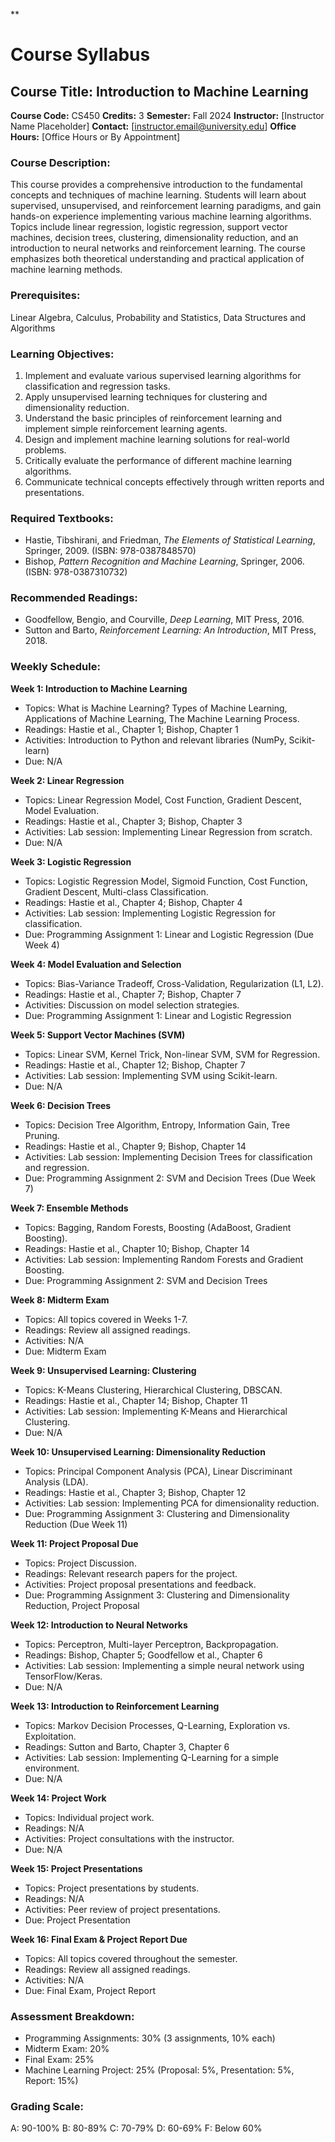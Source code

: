**
# Course Syllabus
## Course Title: Introduction to Machine Learning
**Course Code:** CS450
**Credits:** 3
**Semester:** Fall 2024
**Instructor:** [Instructor Name Placeholder]
**Contact:** [instructor.email@university.edu]
**Office Hours:** [Office Hours or By Appointment]

### Course Description:
This course provides a comprehensive introduction to the fundamental concepts and techniques of machine learning. Students will learn about supervised, unsupervised, and reinforcement learning paradigms, and gain hands-on experience implementing various machine learning algorithms. Topics include linear regression, logistic regression, support vector machines, decision trees, clustering, dimensionality reduction, and an introduction to neural networks and reinforcement learning. The course emphasizes both theoretical understanding and practical application of machine learning methods.

### Prerequisites:
Linear Algebra, Calculus, Probability and Statistics, Data Structures and Algorithms

### Learning Objectives:
1.  Implement and evaluate various supervised learning algorithms for classification and regression tasks.
2.  Apply unsupervised learning techniques for clustering and dimensionality reduction.
3.  Understand the basic principles of reinforcement learning and implement simple reinforcement learning agents.
4.  Design and implement machine learning solutions for real-world problems.
5.  Critically evaluate the performance of different machine learning algorithms.
6.  Communicate technical concepts effectively through written reports and presentations.

### Required Textbooks:
-   Hastie, Tibshirani, and Friedman, *The Elements of Statistical Learning*, Springer, 2009. (ISBN: 978-0387848570)
-   Bishop, *Pattern Recognition and Machine Learning*, Springer, 2006. (ISBN: 978-0387310732)

### Recommended Readings:
-   Goodfellow, Bengio, and Courville, *Deep Learning*, MIT Press, 2016.
-   Sutton and Barto, *Reinforcement Learning: An Introduction*, MIT Press, 2018.

### Weekly Schedule:
**Week 1: Introduction to Machine Learning**
-   Topics: What is Machine Learning? Types of Machine Learning, Applications of Machine Learning, The Machine Learning Process.
-   Readings: Hastie et al., Chapter 1; Bishop, Chapter 1
-   Activities: Introduction to Python and relevant libraries (NumPy, Scikit-learn)
-   Due: N/A

**Week 2: Linear Regression**
-   Topics: Linear Regression Model, Cost Function, Gradient Descent, Model Evaluation.
-   Readings: Hastie et al., Chapter 3; Bishop, Chapter 3
-   Activities: Lab session: Implementing Linear Regression from scratch.
-   Due: N/A

**Week 3: Logistic Regression**
-   Topics: Logistic Regression Model, Sigmoid Function, Cost Function, Gradient Descent, Multi-class Classification.
-   Readings: Hastie et al., Chapter 4; Bishop, Chapter 4
-   Activities: Lab session: Implementing Logistic Regression for classification.
-   Due: Programming Assignment 1: Linear and Logistic Regression (Due Week 4)

**Week 4: Model Evaluation and Selection**
-   Topics: Bias-Variance Tradeoff, Cross-Validation, Regularization (L1, L2).
-   Readings: Hastie et al., Chapter 7; Bishop, Chapter 7
-   Activities: Discussion on model selection strategies.
-   Due: Programming Assignment 1: Linear and Logistic Regression

**Week 5: Support Vector Machines (SVM)**
-   Topics: Linear SVM, Kernel Trick, Non-linear SVM, SVM for Regression.
-   Readings: Hastie et al., Chapter 12; Bishop, Chapter 7
-   Activities: Lab session: Implementing SVM using Scikit-learn.
-   Due: N/A

**Week 6: Decision Trees**
-   Topics: Decision Tree Algorithm, Entropy, Information Gain, Tree Pruning.
-   Readings: Hastie et al., Chapter 9; Bishop, Chapter 14
-   Activities: Lab session: Implementing Decision Trees for classification and regression.
-   Due: Programming Assignment 2: SVM and Decision Trees (Due Week 7)

**Week 7: Ensemble Methods**
-   Topics: Bagging, Random Forests, Boosting (AdaBoost, Gradient Boosting).
-   Readings: Hastie et al., Chapter 10; Bishop, Chapter 14
-   Activities: Lab session: Implementing Random Forests and Gradient Boosting.
-   Due: Programming Assignment 2: SVM and Decision Trees

**Week 8: Midterm Exam**
-   Topics: All topics covered in Weeks 1-7.
-   Readings: Review all assigned readings.
-   Activities: N/A
-   Due: Midterm Exam

**Week 9: Unsupervised Learning: Clustering**
-   Topics: K-Means Clustering, Hierarchical Clustering, DBSCAN.
-   Readings: Hastie et al., Chapter 14; Bishop, Chapter 11
-   Activities: Lab session: Implementing K-Means and Hierarchical Clustering.
-   Due: N/A

**Week 10: Unsupervised Learning: Dimensionality Reduction**
-   Topics: Principal Component Analysis (PCA), Linear Discriminant Analysis (LDA).
-   Readings: Hastie et al., Chapter 3; Bishop, Chapter 12
-   Activities: Lab session: Implementing PCA for dimensionality reduction.
-   Due: Programming Assignment 3: Clustering and Dimensionality Reduction (Due Week 11)

**Week 11: Project Proposal Due**
-   Topics: Project Discussion.
-   Readings: Relevant research papers for the project.
-   Activities: Project proposal presentations and feedback.
-   Due: Programming Assignment 3: Clustering and Dimensionality Reduction, Project Proposal

**Week 12: Introduction to Neural Networks**
-   Topics: Perceptron, Multi-layer Perceptron, Backpropagation.
-   Readings: Bishop, Chapter 5; Goodfellow et al., Chapter 6
-   Activities: Lab session: Implementing a simple neural network using TensorFlow/Keras.
-   Due: N/A

**Week 13: Introduction to Reinforcement Learning**
-   Topics: Markov Decision Processes, Q-Learning, Exploration vs. Exploitation.
-   Readings: Sutton and Barto, Chapter 3, Chapter 6
-   Activities: Lab session: Implementing Q-Learning for a simple environment.
-   Due: N/A

**Week 14: Project Work**
-   Topics: Individual project work.
-   Readings: N/A
-   Activities: Project consultations with the instructor.
-   Due: N/A

**Week 15: Project Presentations**
-   Topics: Project presentations by students.
-   Readings: N/A
-   Activities: Peer review of project presentations.
-   Due: Project Presentation

**Week 16: Final Exam & Project Report Due**
-   Topics: All topics covered throughout the semester.
-   Readings: Review all assigned readings.
-   Activities: N/A
-   Due: Final Exam, Project Report

### Assessment Breakdown:
*   Programming Assignments: 30% (3 assignments, 10% each)
*   Midterm Exam: 20%
*   Final Exam: 25%
*   Machine Learning Project: 25% (Proposal: 5%, Presentation: 5%, Report: 15%)

### Grading Scale:
A: 90-100%
B: 80-89%
C: 70-79%
D: 60-69%
F: Below 60%
